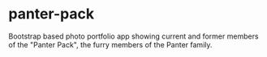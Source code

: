 # panter-pack

Bootstrap based photo portfolio app showing current and former members of the "Panter Pack", the furry members of the Panter family.
